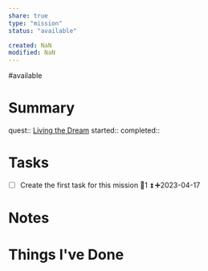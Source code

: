 ```yaml
---
share: true
type: "mission"
status: "available"

created: NaN 
modified: NaN
---
```

#available 
# Summary
quest:: [Living the Dream](./Living%20the%20Dream.md)
started:: 
completed::
# Tasks
- [ ] Create the first task for this mission 🥄1 ⏫ ➕2023-04-17 

# Notes

# Things I've Done